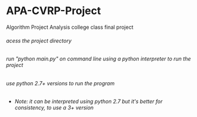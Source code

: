 # APA-CVRP-Project
Algorithm Project Analysis college class final project

###### acess the project directory
###### run "python main.py" on command line using a python interpreter to run the project
###### use python 2.7+ versions to run the program
* _Note: it can be interpreted using python 2.7 but it's better for consistency, to use a 3+ version_
